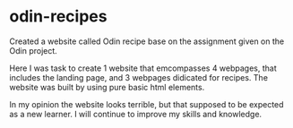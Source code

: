 # odin-recipes
Created a website called Odin recipe base on the assignment given on the Odin project.

Here I was task to create 1 website that emcompasses 4 webpages, that includes the landing page, and 3 webpages didicated for recipes.
The website was built by using pure basic html elements.

In my opinion the website looks terrible, but that supposed to be expected as a new learner.
I will continue to improve my skills and knowledge. 
